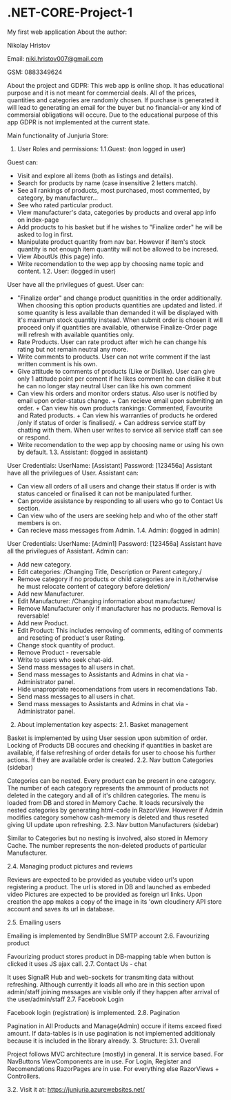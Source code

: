 # .NET-CORE-Project-1
My first web application
About the author:

Nikolay Hristov

Email: niki.hristov007@gmail.com

GSM: 0883349624


About the project and GDPR:
This web app is online shop. It has educational purpose and it is not meant for commercial deals.
All of the prices, quantities and categories are randomly chosen.
If purchase is generated it will lead to generating an email for the buyer but no financial-or any kind of commersial obligations will occure.
Due to the educational purpose of this app GDPR is not implemented at the current state.

Main functionality of Junjuria Store:
1. User Roles and permissions:
1.1.Guest: (non logged in user)

Guest can:
+ Visit and explore all items (both as listings and details).
+ Search for products by name (case insensitive 2 letters match).
+ See all rankings of products, most purchased, most commented, by category, by manufacturer...
+ See who rated particular product.
+ View manufacturer's data, categories by products and overal app info on index-page
+ Add products to his basket but if he wishes to "Finalize order" he will be asked to log in first.
+ Manipulate product quantity from nav bar.
However if item's stock quantity is not enough item quantity will not be allowed to be incresed.
+ View AboutUs (this page) info.
+ Write recomendation to the wep app by choosing name topic and content.
1.2. User: (logged in user)

User have all the privilegues of guest.
User can:
+ "Finalize order" and change product quanitities in the order additionally.
When choosing this option products quantities are updated and listed.
if some quantity is less available than demanded it will be displayed with it's maximum stock quantity instead.
When submit order is chosen it will proceed only if quantities are available,
otherwise Finalize-Order page will refresh with available quantities only.
+ Rate Products. User can rate product after wich he can change his rating but not remain neutral any more.
+ Write comments to products. User can not write comment if the last written comment is his own.
+ Give attitude to comments of products (Like or Dislike). User can give only 1 attitude point per coment if he likes comment he can dislike it but he can no longer stay neutral
User can like his own comment
+ Can view his orders and monitor orders status. Also user is notified by email upon order-status change. + Can recieve email upon submiting an order. + Can view his own products rankings: Commented, Favourite and Rated products. + Can view his warranties of products he ordered /only if status of order is finalised/. + Can address service staff by chatting with them.
When user writes to service all service staff can see or respond.
+ Write recomendation to the wep app by choosing name or using his own by default.
1.3. Assistant: (logged in assistant)

User Credentials:
UserName: [Assistant]
Password: [123456a]
Assistant have all the privilegues of User.
Assistant can:
+ Can view all orders of all users and change their status
If order is with status canceled or finalised it can not be manipulated further.
+ Can provide assistance by responding to all users who go to Contact Us section.
+ Can view who of the users are seeking help and who of the other staff members is on.
+ Can recieve mass messages from Admin.
1.4. Admin: (logged in admin)

User Credentials:
UserName: [Admin1]
Password: [123456a]
Assistant have all the privilegues of Assistant.
Admin can:
+ Add new category.
+ Edit categories: /Changing Title, Description or Parent category./
+ Remove category if no products or child categories are in it./otherwise he must relocate content of category before deletion/
+ Add new Manufacturer.
+ Edit Manufacturer: /Changing information about manufacturer/
+ Remove Manufacturer only if manufacturer has no products. Removal is reversable!
+ Add new Product.
+ Edit Product: This includes removing of comments, editing of comments and reseting of product's user Rating.
+ Change stock quantity of product.
+ Remove Product - reversable
+ Write to users who seek chat-aid.
+ Send mass messages to all users in chat.
+ Send mass messages to Assistants and Admins in chat via -Administrator panel.
+ Hide unapropriate recomendations from users in recomendations Tab.
+ Send mass messages to all users in chat.
+ Send mass messages to Assistants and Admins in chat via -Administrator panel.
2. About implementation key aspects:
2.1. Basket management

Basket is implemented by using User session upon submition of order.
Locking of Products DB occures and checking if quantities in basket are available, if false refreshing of order details for user to choose his further actions.
If they are available order is created.
2.2. Nav button Categories (sidebar)

Categories can be nested. Every product can be present in one category.
The number of each category represents the ammount of products not deleted in the category and all of it's children categories.
The menu is loaded from DB and stored in Memory Cache. It loads recursively the nested categories
by generating html-code in RazorView. However if Admin modifies category somehow cash-memory is deleted and thus reseted giving UI update upon refreshing.
2.3. Nav button Manufacturers (sidebar)

Similar to Categories but no nesting is involved, also stored in Memory Cache.
The number represents the non-deleted products of particular Manufacturer.

2.4. Managing product pictures and reviews

Reviews are expected to be provided as youtube video url's upon registering a product. The url is stored in DB and launched as embeded video
Pictures are expected to be provided as foreign url links. Upon creation the app makes a copy of the image in its 'own cloudinery API store account and saves its url in database.

2.5. Emailing users

Emailing is implemented by SendInBlue SMTP account
2.6. Favourizing product

Favourizing product stores product in DB-mapping table when button is clicked it uses JS ajax call.
2.7. Contact Us - chat

It uses SignalR Hub and web-sockets for transmiting data without refreshing.
Although currently it loads all who are in this section upon admin/staff joining messages are visible only if they happen after arrival of the user/admin/staff
2.7. Facebook Login

Facebook login (registration) is implemented.
2.8. Pagination

Pagination in All Products and Manage(Admin) occure if items exceed fixed amount.
If data-tables is in use pagination is not implemented additionaly because it is included in the library already.
3. Structure:
3.1. Overall

Project follows MVC architecture (mostly) in general. It is service based.
For NavButtons ViewComponents are in use. For Login, Register and Recomendations RazorPages are in use. For everything else RazorViews + Controllers.

3.2. Visit it at: https://junjuria.azurewebsites.net/
